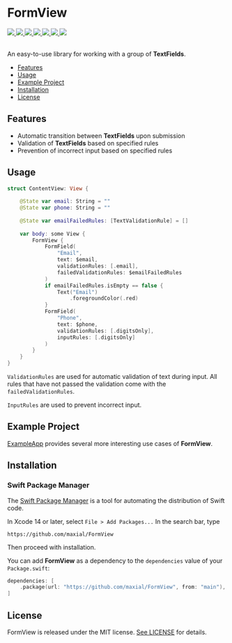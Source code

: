 # FormView

<div align="leading">
  <a href="https://github.com/maxial/FormView/actions/workflows/.codecov.yml">
    <img src="https://github.com/maxial/FormView/actions/workflows/.codecov.yml/badge.svg?branch=main"/>
  </a>
  <a href="https://codecov.io/gh/maxial/FormView" >
    <img src="https://codecov.io/gh/maxial/FormView/branch/main/graph/badge.svg?token=QI9E6DH3YA"/>
  </a>
  <a href="https://swiftpackageindex.com/maxial/FormView" >
    <img src="https://img.shields.io/badge/SPM-compatible-orange?style=flat"/>
  </a>
  <a href="https://swiftpackageindex.com/maxial/FormView" >
    <img src="https://img.shields.io/endpoint?url=https%3A%2F%2Fswiftpackageindex.com%2Fapi%2Fpackages%2Fmaxial%2FFormView%2Fbadge%3Ftype%3Dswift-versions"/>
  </a>
  <a href="https://swiftpackageindex.com/maxial/FormView" >
    <img src="https://img.shields.io/endpoint?url=https%3A%2F%2Fswiftpackageindex.com%2Fapi%2Fpackages%2Fmaxial%2FFormView%2Fbadge%3Ftype%3Dplatforms"/>
  </a>
  <a href="https://swiftpackageindex.com/maxial/FormView" >
    <img src="https://img.shields.io/badge/iOS-15.0+-orange?style=flat"/>
  </a>
  <a href="https://github.com/maxial/FormView/blob/main/LICENSE" >
    <img src="https://img.shields.io/badge/license-MIT-orange?style=flat"/>
  </a>
</div>
<br>

An easy-to-use library for working with a group of **TextFields**.

- [Features](#features)
- [Usage](#usage)
- [Example Project](#example-project)
- [Installation](#installation)
- [License](#license)

## Features

- Automatic transition between **TextFields** upon submission
- Validation of **TextFields** based on specified rules
- Prevention of incorrect input based on specified rules

## Usage

```swift
struct ContentView: View {
    
    @State var email: String = ""
    @State var phone: String = ""
    
    @State var emailFailedRules: [TextValidationRule] = []
    
    var body: some View {
        FormView {
            FormField(
                "Email",
                text: $email,
                validationRules: [.email],
                failedValidationRules: $emailFailedRules
            )
            if emailFailedRules.isEmpty == false {
                Text("Email")
                    .foregroundColor(.red)
            }
            FormField(
                "Phone",
                text: $phone,
                validationRules: [.digitsOnly],
                inputRules: [.digitsOnly]
            )
        }
    }
}
```

`ValidationRules` are used for automatic validation of text during input. All rules that have not passed the validation come with the `failedValidationRules`.

`InputRules` are used to prevent incorrect input.

## Example Project

[ExampleApp](https://github.com/maxial/FormView/tree/main/ExampleApp) provides several more interesting use cases of **FormView**.

## Installation

### Swift Package Manager

The [Swift Package Manager](https://swift.org/package-manager/) is a tool for automating the distribution of Swift code.

In Xcode 14 or later, select `File > Add Packages...` In the search bar, type

```
https://github.com/maxial/FormView
``` 

Then proceed with installation.

You can add **FormView** as a dependency to the `dependencies` value of your `Package.swift`:

```swift
dependencies: [
    .package(url: "https://github.com/maxial/FormView", from: "main"),
]
```

## License

FormView is released under the MIT license. [See LICENSE](https://github.com/maxial/FormView/blob/main/LICENSE) for details.
